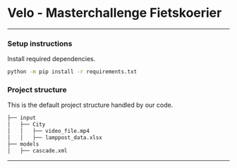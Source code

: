 # Velo - Masterchallenge Fietskoerier
___

### Setup instructions

Install required dependencies.
```bash
python -m pip install -r requirements.txt
```

### Project structure

This is the default project structure handled by our code.
```bash
├── input
│   ├── City
│   │   ├── video_file.mp4
│   │   ├── lamppost_data.xlsx
├── models
│   ├── cascade.xml
```
___
